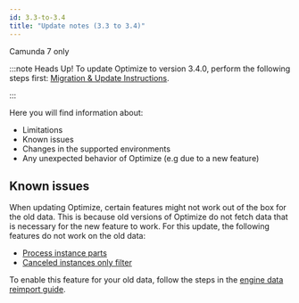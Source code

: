 ```yaml
---
id: 3.3-to-3.4
title: "Update notes (3.3 to 3.4)"
---
```


<span class="badge badge--platform">Camunda 7 only</span>

:::note Heads Up!
To update Optimize to version 3.4.0, perform the following steps first: [Migration & Update Instructions](./instructions.md).

:::

Here you will find information about:

- Limitations
- Known issues
- Changes in the supported environments
- Any unexpected behavior of Optimize (e.g due to a new feature)

## Known issues

When updating Optimize, certain features might not work out of the box for the old data. This is because old versions of Optimize
do not fetch data that is necessary for the new feature to work. For this update, the following features do not work on the old data:

- [Process instance parts](components/userguide/process-analysis/report-analysis/process-instance-parts.md)
- [Canceled instances only filter](components/userguide/process-analysis/instance-state-filters.md#canceled-instances-only-filter)

To enable this feature for your old data, follow the steps in the [engine data reimport guide](./../../reimport.md).
